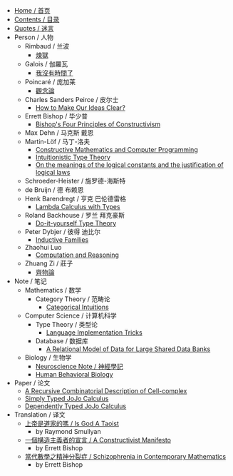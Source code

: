 * [Home / 首页](/home)
* [Contents / 目录](/contents)
* [Quotes / 迷言](/quotes)
* Person / 人物
  * Rimbaud / 兰波
    * [煉獄](/person/rimbaud/煉獄)
  * Galois / 伽羅瓦
    * [我沒有時間了](/person/galois/我沒有時間了)
  * Poincaré / 庞加莱
    * [觀念論](/person/poincaré/觀念論)
  * Charles Sanders Peirce / 皮尔士
    * [How to Make Our Ideas Clear?](/person/charles-sanders-peirce/how-to-make-our-ideas-clear)
  * Errett Bishop / 毕少普
    * [Bishop's Four Principles of Constructivism](/person/errett-bishop/bishop-s-four-principles-of-constructivism)
  * Max Dehn / 马克斯 戴恩
  * Martin-Löf / 马丁-洛夫
    * [Constructive Mathematics and Computer Programming](/person/martin-löf/constructive-mathematics-and-computer-programming)
    * [Intuitionistic Type Theory](/person/martin-löf/intuitionistic-type-theory)
    * [On the meanings of the logical constants and the justification of logical laws](/person/martin-löf/on-the-meanings-of-the-logical-constants-and-the-justification-of-logical-laws)
  * Schroeder-Heister / 施罗德-海斯特
  * de Bruijn / 德 布赖恩
  * Henk Barendregt / 亨克 巴伦德雷格
    * [Lambda Calculus with Types](/person/henk-barendregt/lambda-calculus-with-types)
  * Roland Backhouse / 罗兰 拜克豪斯
    * [Do-it-yourself Type Theory](/person/roland-backhouse/do-it-yourself-type-theory)
  * Peter Dybjer / 彼得 迪比尔
    * [Inductive Families](/person/peter-dybjer/inductive-families)
  * Zhaohui Luo
    * [Computation and Reasoning](/person/zhaohui-luo/computation-and-reasoning)
  * Zhuang Zi / 莊子
    * [齊物論](/person/zhuang-zi/齊物論)
* Note / 笔记
  * Mathematics / 数学
    * Category Theory / 范畴论
      * [Categorical Intuitions](/note/mathematics/category-theory/categorical-intuitions)
  * Computer Science / 计算机科学
    * Type Theory / 类型论
      * [Language Implementation Tricks](/note/computer-science/type-theory/language-implementation-tricks)
    * Database / 数据库
      * [A Relational Model of Data for Large Shared Data Banks](/note/computer-science/database/a-relational-model-of-data-for-large-shared-data-banks)
  * Biology / 生物学
    * [Neuroscience Note / 神經學記](/note/biology/neuroscience-note)
    * [Human Behavioral Biology](/note/biology/human-behavioral-biology)
* Paper / 论文
  * [A Recursive Combinatorial Description of Cell-complex](/paper/a-recursive-combinatorial-description-of-cell-complex)
  * [Simply Typed JoJo Calculus](/paper/simply-typed-jojo-calculus)
  * [Dependently Typed JoJo Calculus](/paper/dependently-typed-jojo-calculus)
* Translation / 译文
  * [上帝是道家的嗎 / Is God A Taoist](/translation/is-god-a-taoist)
    - by Raymond Smullyan
  * [一個構造主義者的宣言 / A Constructivist Manifesto](/translation/a-constructivist-manifesto)
    - by Errett Bishop
  * [當代數學之精神分裂症 / Schizophrenia in Contemporary Mathematics](/translation/schizophrenia-in-contemporary-mathematics)
    - by Errett Bishop
